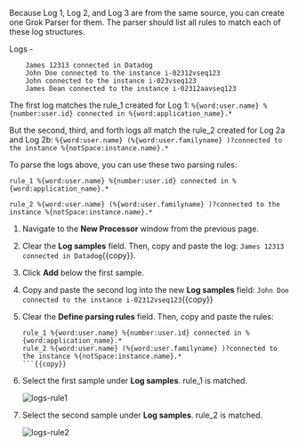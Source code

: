 Because Log 1, Log 2, and Log 3 are from the same source, you can create one Grok Parser for them. The parser should list all rules to match each of these log structures. 

Logs - 
``` 
    James 12313 connected in Datadog
    John Doe connected to the instance i-02312vseq123 
	John connected to the instance i-023vseq123 
	James Dean connected to the instance i-02312aavseq123
```

The first log matches the rule_1 created for Log 1: `%{word:user.name} %{number:user.id} connected in %{word:application_name}.*`

But the second, third, and forth logs all match the rule_2 created for Log 2a and Log 2b: `%{word:user.name} (%{word:user.familyname} )?connected to the instance %{notSpace:instance.name}.*`

To parse the logs above, you can use these two parsing rules:

`rule_1 %{word:user.name} %{number:user.id} connected in %{word:application_name}.*`

`rule_2 %{word:user.name} (%{word:user.familyname} )?connected to the instance %{notSpace:instance.name}.*`

1. Navigate to the **New Processor** window from the previous page.

2. Clear the **Log samples** field. Then, copy and paste the log: `James 12313 connected in Datadog`{{copy}}.

3. Click **Add** below the first sample. 

4. Copy and paste the second log into the new **Log samples** field: `John Doe connected to the instance i-02312vseq123`{{copy}}

5. Clear the **Define parsing rules** field. Then, copy and paste the rules:
    
    ```
    rule_1 %{word:user.name} %{number:user.id} connected in %{word:application_name}.*
    rule_2 %{word:user.name} (%{word:user.familyname} )?connected to the instance %{notSpace:instance.name}.*
    ```{{copy}}

6. Select the first sample under **Log samples**. rule_1 is matched.

    ![logs-rule1](logsparsing/assets/logs-rule1.png)

7. Select the second sample under **Log samples**. rule_2 is matched.

    ![logs-rule2](logsparsing/assets/logs-rule2.png)

